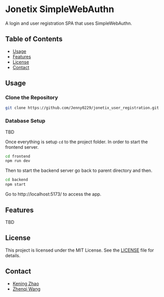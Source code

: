 # Jonetix SimpleWebAuthn

A login and user registration SPA that uses SimpleWebAuthn.

## Table of Contents

- [Usage](#usage)
- [Features](#features)
- [License](#license)
- [Contact](#contact)

## Usage

### Clone the Repository
   ```sh
   git clone https://github.com/Jenny0229/jonetix_user_registration.git
   ```
### Database Setup
TBD

Once everything is setup `cd` to the project folder. In order to start the frontend server.

```bash
cd frontend
npm run dev
```

Then to start the backend server go back to parent directory and then.

```bash
cd backend
npm start
```
Go to http://localhost:5173/ to access the app.

## Features
TBD

## License

This project is licensed under the MIT License. See the [LICENSE](LICENSE) file for details.

## Contact

- [Kening Zhao](mailto:keningz@umich.edu)
- [Zhenqi Wang](mailto:zhenqi@umich.edu)

